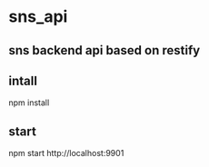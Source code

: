 # sns_api
## sns backend api based on restify


## intall
   npm install

## start

   npm start
   http://localhost:9901
